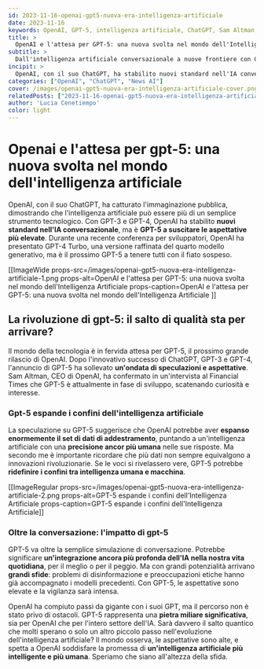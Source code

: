 ```yaml
---
id: 2023-11-16-openai-gpt5-nuova-era-intelligenza-artificiale
date: 2023-11-16
keywords: OpenAI, GPT-5, intelligenza artificiale, ChatGPT, Sam Altman, GPT-4
title: > 
  OpenAI e l'attesa per GPT-5: una nuova svolta nel mondo dell'Intelligenza Artificiale
subtitle: >
  Dall'intelligenza artificiale conversazionale a nuove frontiere con GPT-5.
incipit: >
  OpenAI, con il suo ChatGPT, ha stabilito nuovi standard nell'IA conversazionale rendendolo molto più di uno strumento, ma è GPT-5 a suscitare le aspettative più elevate. 
categories: ["OpenAI", "ChatGPT", "News AI"]
cover: /images/openai-gpt5-nuova-era-intelligenza-artificiale-cover.png
relatedPosts: ["2023-11-16-openai-gpt5-nuova-era-intelligenza-artificiale", "2023-11-20-sam-altman-greg-brockman-entrano-in-microsoft-openai", "2023-11-07-openai-lancia-i-gpts"]
author: 'Lucia Cenetiempo'
color: light
---
```


# Openai e l'attesa per gpt-5: una nuova svolta nel mondo dell'intelligenza artificiale

OpenAI, con il suo ChatGPT, ha catturato l'immaginazione pubblica, dimostrando che l'intelligenza artificiale può essere più di un semplice strumento tecnologico. Con GPT-3 e GPT-4, OpenAI ha stabilito **nuovi standard nell'IA conversazionale**, ma è **GPT-5 a suscitare le aspettative più elevate**. Durante una recente conferenza per sviluppatori, OpenAI ha presentato GPT-4 Turbo, una versione raffinata del quarto modello generativo, ma è il prossimo GPT-5 a tenere tutti con il fiato sospeso.

[[ImageWide props-src=/images/openai-gpt5-nuova-era-intelligenza-artificiale-1.png props-alt=OpenAI e l'attesa per GPT-5: una nuova svolta nel mondo dell'Intelligenza Artificiale props-caption=OpenAI e l'attesa per GPT-5: una nuova svolta nel mondo dell'Intelligenza Artificiale ]]

## La rivoluzione di gpt-5: il salto di qualità sta per arrivare?

Il mondo della tecnologia è in fervida attesa per GPT-5, il prossimo grande rilascio di OpenAI. Dopo l'innovativo successo di ChatGPT, GPT-3 e GPT-4, l'annuncio di GPT-5 ha sollevato **un'ondata di speculazioni e aspettative**. Sam Altman, CEO di OpenAI, ha confermato in un'intervista al Financial Times che GPT-5 è attualmente in fase di sviluppo, scatenando curiosità e interesse.

### Gpt-5 espande i confini dell'intelligenza artificiale

La speculazione su GPT-5 suggerisce che OpenAI potrebbe aver **espanso enormemente il set di dati di addestramento**, puntando a un'intelligenza artificiale con una **precisione ancor più umana** nelle sue risposte. Ma secondo me è importante ricordare che più dati non sempre equivalgono a innovazioni rivoluzionarie. Se le voci si rivelassero vere, GPT-5 potrebbe **ridefinire i confini tra intelligenza umana e macchina**.

[[ImageRegular props-src=/images/openai-gpt5-nuova-era-intelligenza-artificiale-2.png props-alt=GPT-5 espande i confini dell'Intelligenza Artificiale props-caption=GPT-5 espande i confini dell'Intelligenza Artificiale]]

### Oltre la conversazione: l'impatto di gpt-5

GPT-5 va oltre la semplice simulazione di conversazione. Potrebbe significare **un'integrazione ancora più profonda dell'IA nella nostra vita quotidiana**, per il meglio o per il peggio. Ma con grandi potenzialità arrivano **grandi sfide**: problemi di disinformazione e preoccupazioni etiche hanno già accompagnato i modelli precedenti. Con GPT-5, le aspettative sono elevate e la vigilanza sarà intensa.

OpenAI ha compiuto passi da gigante con i suoi GPT, ma il percorso non è stato privo di ostacoli. GPT-5 rappresenta una **pietra miliare significativa**, sia per OpenAI che per l'intero settore dell'IA. Sarà davvero il salto quantico che molti sperano o solo un altro piccolo passo nell'evoluzione dell'intelligenza artificiale? Il mondo osserva, le aspettative sono alte, e spetta a OpenAI soddisfare la promessa di **un'intelligenza artificiale più intelligente e più umana**. Speriamo che siano all'altezza della sfida.